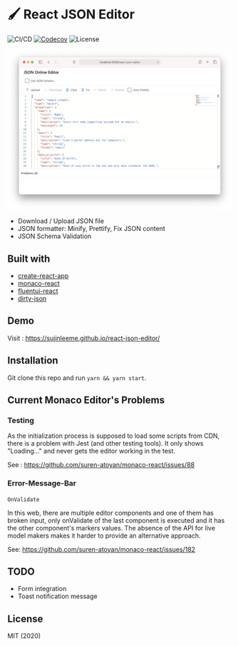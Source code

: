 # 🖌 React JSON Editor

![CI/CD](https://github.com/sujinleeme/react-json-editor/actions/workflows/master_deploy.yml/badge.svg)
[![Codecov](https://img.shields.io/codecov/c/github/sujinleeme/react-json-editor)](https://codecov.io/gh/sujinleeme/react-json-editor)
![License](https://img.shields.io/github/license/sujinleeme/react-json-editor)

![alt text](./demo.png "demo")

- Download / Upload JSON file
- JSON formatter: Minify, Prettify, Fix JSON content
- JSON Schema Validation

## Built with

- [create-react-app](https://reactjs.org/docs/create-a-new-react-app.html)
- [monaco-react](https://github.com/suren-atoyan/monaco-react)
- [fluentui-react](https://github.com/microsoft/fluentui)
- [dirty-json](https://github.com/RyanMarcus/dirty-json)

## Demo

Visit : https://sujinleeme.github.io/react-json-editor/

## Installation

Git clone this repo and run `yarn && yarn start`.

## Current Monaco Editor's Problems

### Testing

As the initialization process is supposed to load some scripts from CDN, there is a problem with Jest (and other testing tools). It only shows "Loading..." and never gets the editor working in the test.

See : https://github.com/suren-atoyan/monaco-react/issues/88

### Error-Message-Bar

`OnValidate`

In this web, there are multiple editor components and one of them has broken input, only onValidate of the last component is executed and it has the other component's markers values. The absence of the API for live model makers makes it harder to provide an alternative approach.

See: https://github.com/suren-atoyan/monaco-react/issues/182

## TODO

- Form integration
- Toast notification message

## License

MIT (2020)
